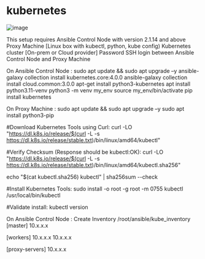 # kubernetes

![image](https://github.com/user-attachments/assets/596da7f6-0b63-4367-a4ab-79cd265662bd)

This setup requires 
Ansible Control Node with version 2.1.14 and above
Proxy Machine [Linux box with kubectl, python, kube config)
Kubernetes cluster [On-prem or Cloud provider]
Password SSH login between Ansible Control Node and Proxy Machine


On Ansible Control Node :
sudo apt update && sudo apt upgrade –y
ansible-galaxy collection install kubernetes.core:4.0.0
ansible-galaxy collection install cloud.common:3.0.0
apt-get install python3-kubernetes
apt install python3.11-venv
python3 -m venv my_env
source my_env/bin/activate
pip install kubernetes

On Proxy Machine :
sudo apt update && sudo apt upgrade –y
sudo apt install python3-pip

#Download Kubernetes Tools using Curl:
curl -LO "https://dl.k8s.io/release/$(curl -L -s https://dl.k8s.io/release/stable.txt)/bin/linux/amd64/kubectl"

#Verify Checksum (Response should be kubectl:OK): 
curl -LO "https://dl.k8s.io/release/$(curl -L -s https://dl.k8s.io/release/stable.txt)/bin/linux/amd64/kubectl.sha256"

echo "$(cat kubectl.sha256)  kubectl" | sha256sum --check

#Install Kubernetes Tools: 
sudo install -o root -g root -m 0755 kubectl /usr/local/bin/kubectl

#Validate install:
kubectl version

On Ansible Control Node :
Create Inventory /root/ansible/kube_inventory
[master]
10.x.x.x

[workers]
10.x.x.x
10.x.x.x

[proxy-servers]
10.x.x.x

